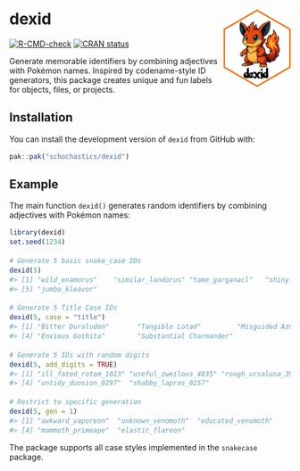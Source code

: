 
<!-- README.md is generated from README.Rmd. Please edit that file -->

# dexid <img src="man/figures/logo.png" align="right" height="139" alt="" />

<!-- badges: start -->

[![R-CMD-check](https://github.com/schochastics/dexid/actions/workflows/R-CMD-check.yaml/badge.svg)](https://github.com/schochastics/dexid/actions/workflows/R-CMD-check.yaml)
[![CRAN
status](https://www.r-pkg.org/badges/version/dexid)](https://CRAN.R-project.org/package=dexid)
<!-- badges: end -->

Generate memorable identifiers by combining adjectives with Pokémon
names. Inspired by codename-style ID generators, this package creates
unique and fun labels for objects, files, or projects.

## Installation

You can install the development version of `dexid` from GitHub with:

``` r
pak::pak("schochastics/dexid")
```

## Example

The main function `dexid()` generates random identifiers by combining
adjectives with Pokémon names:

``` r
library(dexid)
set.seed(1234)

# Generate 5 basic snake_case IDs
dexid(5)
#> [1] "wild_enamorus"    "similar_landorus" "tame_garganacl"   "shiny_bibarel"   
#> [5] "jumbo_kleavor"

# Generate 5 Title Case IDs
dexid(5, case = "title")
#> [1] "Bitter Duraludon"       "Tangible Lotad"         "Misguided Azumarill"   
#> [4] "Envious Gothita"        "Substantial Charmander"

# Generate 5 IDs with random digits
dexid(5, add_digits = TRUE)
#> [1] "ill_fated_rotom_1013" "useful_zweilous_4835" "rough_ursaluna_3911" 
#> [4] "untidy_duosion_0297"  "shabby_lapras_0257"

# Restrict to specific generation
dexid(5, gen = 1)
#> [1] "awkward_vaporeon"  "unknown_venomoth"  "educated_venomoth"
#> [4] "mammoth_primeape"  "elastic_flareon"
```

The package supports all case styles implemented in the `snakecase`
package.
